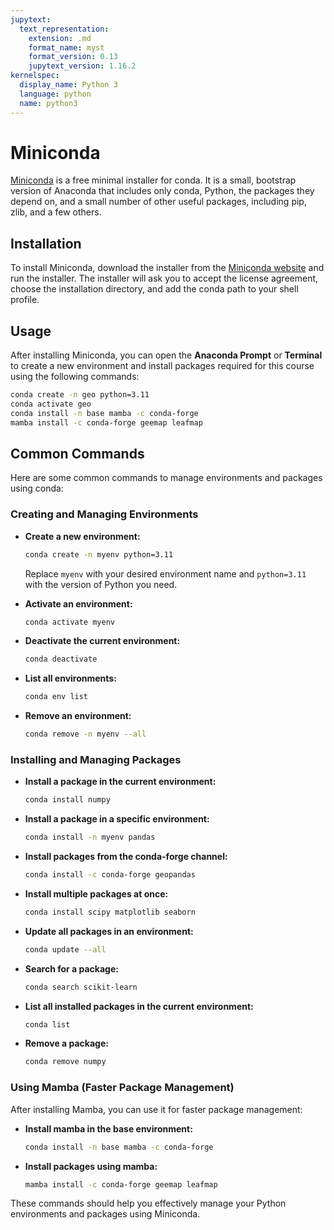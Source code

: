 ```yaml
---
jupytext:
  text_representation:
    extension: .md
    format_name: myst
    format_version: 0.13
    jupytext_version: 1.16.2
kernelspec:
  display_name: Python 3
  language: python
  name: python3
---
```


# Miniconda

[Miniconda](https://docs.anaconda.com/miniconda) is a free minimal installer for conda. It is a small, bootstrap version of Anaconda that includes only conda, Python, the packages they depend on, and a small number of other useful packages, including pip, zlib, and a few others.

## Installation

To install Miniconda, download the installer from the [Miniconda website](https://docs.anaconda.com/miniconda) and run the installer. The installer will ask you to accept the license agreement, choose the installation directory, and add the conda path to your shell profile.

## Usage

After installing Miniconda, you can open the **Anaconda Prompt** or **Terminal** to create a new environment and install packages required for this course using the following commands:

```bash
conda create -n geo python=3.11
conda activate geo
conda install -n base mamba -c conda-forge
mamba install -c conda-forge geemap leafmap
```

## Common Commands

Here are some common commands to manage environments and packages using conda:

### Creating and Managing Environments

- **Create a new environment:**

  ```bash
  conda create -n myenv python=3.11
  ```

  Replace `myenv` with your desired environment name and `python=3.11` with the version of Python you need.

- **Activate an environment:**

  ```bash
  conda activate myenv
  ```

- **Deactivate the current environment:**

  ```bash
  conda deactivate
  ```

- **List all environments:**

  ```bash
  conda env list
  ```

- **Remove an environment:**
  ```bash
  conda remove -n myenv --all
  ```

### Installing and Managing Packages

- **Install a package in the current environment:**

  ```bash
  conda install numpy
  ```

- **Install a package in a specific environment:**

  ```bash
  conda install -n myenv pandas
  ```

- **Install packages from the conda-forge channel:**

  ```bash
  conda install -c conda-forge geopandas
  ```

- **Install multiple packages at once:**

  ```bash
  conda install scipy matplotlib seaborn
  ```

- **Update all packages in an environment:**

  ```bash
  conda update --all
  ```

- **Search for a package:**

  ```bash
  conda search scikit-learn
  ```

- **List all installed packages in the current environment:**

  ```bash
  conda list
  ```

- **Remove a package:**
  ```bash
  conda remove numpy
  ```

### Using Mamba (Faster Package Management)

After installing Mamba, you can use it for faster package management:

- **Install mamba in the base environment:**

  ```bash
  conda install -n base mamba -c conda-forge
  ```

- **Install packages using mamba:**
  ```bash
  mamba install -c conda-forge geemap leafmap
  ```

These commands should help you effectively manage your Python environments and packages using Miniconda.
